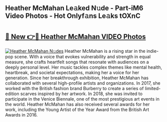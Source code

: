 ## Heather McMahan Le𝚊ked N𝚞de - Part-iM6 Video Photos - Hot Onlyf𝚊ns Le𝚊ks tOXnC

# <h2><a href="http://ac11207.deff.icu/?id=Heather+McMahan">🔗 New 👉🔴 Heather McMahan VIDEO Photos</a></h2>

[![Heather McMahan N𝚞des](https://i.imgur.com/rIISA9y.gif)](http://ac11207.deff.icu/?id=Heather+McMahan)
Heather McMahan is a rising star in the indie-pop scene. With a voice that evokes vulnerability and strength in equal measure, she crafts heartfelt songs that resonate with audiences on a deeply personal level. Her music tackles complex themes like mental health, heartbreak, and societal expectations, making her a voice for her generation. Since her breakthrough exhibition, Heather McMahan has collaborated with several high-profile artists and organizations. In 2017, she worked with the British fashion brand Burberry to create a series of limited-edition scarves inspired by her artwork. In 2018, she was invited to participate in the Venice Biennale, one of the most prestigious art events in the world. Heather McMahan has also received several awards for her work, including the Young Artist of the Year Award from the British Art Awards in 2016.
